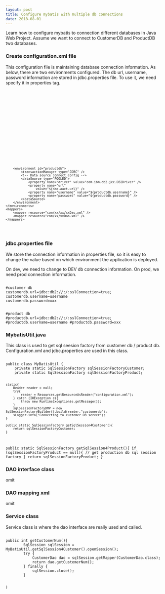 ```yaml
---
layout: post
title: Configure mybatis with multiple db connections
date: 2018-08-01
---
```


Learn how to configure mybatis to connection different databases in Java Web Project.
Assume we want to connect to CustomerDB and ProductDB two databases.

### Create configuration.xml file
<p>This configuration file is maintaining database connection information. As below, there are two environments configured. The db url, username, password information are stored in jdbc.properties file. To use it, we need specify it in properties tag.</p>
<code>
<?xml version="1.0" encoding="UTF-8"?>
 <!DOCTYPE configuration PUBLIC "-//mybatis.org//DTD Config 3.0//EN" "http://mybatis.org/dtd/mybatis-3-config.dtd">
<configuration>
	<properties resource='jdbc.properties'/>
	<environments default="customerdb">
		<environment id="customerdb">
			<transactionManager type="JDBC" />
			<!-- Data source connect config -->
			<dataSource type="POOLED">
				<property name="driver" value="com.ibm.db2.jcc.DB2Driver" />
				<property name="url" value="${customerdb.url}" />
				<property name="username" value="${customerdb.username}" />
				<property name="password" value="${customerdb.password}" />
			</dataSource>
		</environment>	
		
		<environment id="productdb">
			<transactionManager type="JDBC" />
			<!-- Data source connect config -->
			<dataSource type="POOLED">
				<property name="driver" value="com.ibm.db2.jcc.DB2Driver" />
				<property name="url"
					value="${dao.aact.url}" />
				<property name="username" value="${productdb.username}" />
				<property name="password" value="${productdb.password}" />
			</dataSource>
		</environment>	
	</environments>
	<mappers>
		<mapper resource="com/xx/xx/xxDao.xml" />
		<mapper resource="com/xx/xxDao.xml" />
	</mappers>
</configuration>
</code>

### jdbc.properties file
<p>We store the connection information in properties file, so it is easy to change the value based on which environment the application is deployed.</p>
<p>On dev, we need to change to DEV db connection information. On prod, we need prod connection information. </p>
<code>
#customer db
customerdb.url=jdbc:db2://<hostname>:<port>/<database>:sslConnection=true;
customerdb.username=username
customerdb.password=xxx

#product db 
#productdb.url=jdbc:db2://<hostname>:<port>/<database>:sslConnection=true;
#productdb.username=username
#productdb.password=xxx
</code>


### MybatisUtil.java
<p>This class is used to get sql seesion factory from customer db / product db. Configuration.xml and jdbc.properties are used in this class.</p>
<code>
public class MyBatisUtil {
	private static SqlSessionFactory sqlSessionFactoryCustomer;
	private static SqlSessionFactory sqlSessionFactoryProduct;
	
	static{
		Reader reader = null;
		try{
			reader = Resources.getResourceAsReader("configuration.xml");
		} catch (IOException e){
			throw new RuntimeException(e.getMessage());
		}
		sqlSessionFactoryDMP = new SqlSessionFactoryBuilder().build(reader,"customerdb");
		sLogger.info("Connecting to customer DB server");
	}
	
	public static SqlSessionFactory getSqlSession4Customer(){
		return sqlSessionFactoryCustomer;
	}
  
  public static SqlSessionFactory getSqlSession4Product(){
     if (sqlSessionFactoryProduct == null){
       // get production db sql session factory
     }
		return sqlSessionFactoryProduct;
	}
</code>

### DAO interface class
omit
### DAO mapping xml
omit
### Service class
<p>Service class is where the dao interface are really used and called.</p>
<code>
public int getCustomerNum(){
		SqlSession sqlSession = MyBatisUtil.getSqlSession4Customer().openSession();
		try {
			CustomerDao dao = sqlSession.getMapper(CustomerDao.class);
			return dao.getCustomerNum();
		} finally {
			sqlSession.close();
		}
		
	}
</code>
